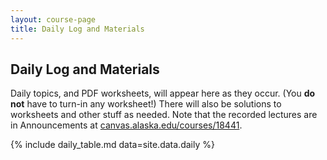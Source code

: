 ```yaml
---
layout: course-page
title: Daily Log and Materials
---
```


## Daily Log and Materials

Daily topics, and PDF worksheets, will appear here as they occur.  (You **do not** have to turn-in any worksheet!)  There will also be solutions to worksheets and other stuff as needed.  Note that the recorded lectures are in Announcements at [canvas.alaska.edu/courses/18441](https://canvas.alaska.edu/courses/18441).

{% include daily_table.md  data=site.data.daily %}

<div style="padding-bottom: 100px"></div>
